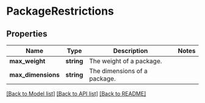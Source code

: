 # PackageRestrictions

## Properties
Name | Type | Description | Notes
------------ | ------------- | ------------- | -------------
**max_weight** | **string** | The weight of a package. | 
**max_dimensions** | **string** | The dimensions of a package. | 

[[Back to Model list]](../../README.md#documentation-for-models) [[Back to API list]](../../README.md#documentation-for-api-endpoints) [[Back to README]](../../README.md)

